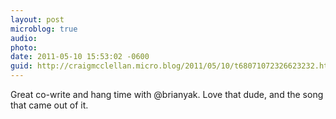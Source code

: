 ```yaml
---
layout: post
microblog: true
audio: 
photo: 
date: 2011-05-10 15:53:02 -0600
guid: http://craigmcclellan.micro.blog/2011/05/10/t68071072326623232.html
---
```

Great co-write and hang time with @brianyak.  Love that dude, and the song that came out of it.
